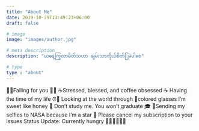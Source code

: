 ```yaml
---
title: "About Me"
date: 2019-10-29T13:49:23+06:00
draft: false

# image
image: "images/author.jpg"

# meta description
description: "ယနေ့ကြွလာမိတ်သဟာ ချမ်းသာကိုယ်စိတ်‌ြမဲပါစေ"

# type
type : "about"
---
```


🍂🍃Falling for you 🍂🍃
☕Stressed, blessed, and coffee obsessed ☕
Having the time of my life ⏰🎉
Looking at the world through 🌹colored glasses
I’m sweet like honey 🍯
Don’t study me. You won’t graduate 🎓
🌟Sending my selfies to NASA because I’m a star 🌟
Please cancel my subscription to your issues
Status Update: Currently hungry 🍔🍟🌭🌮🥗🍪